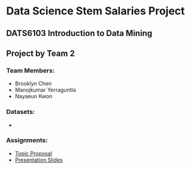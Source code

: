 # Data Science Stem Salaries Project
## DATS6103 Introduction to Data Mining  
## Project by Team 2

### Team Members:
* Brooklyn Chen
* Manojkumar Yerraguntla
* Nayaeun Kwon

### Datasets:
* 

### Assignments:
* [Topic Proposal](https://docs.google.com/document/d/1ia8Xj7ZW0nW6T2gsCz67eQ5jivJcp0QXRu3YFIinOjQ/edit)
* [Presentation Slides](https://docs.google.com/presentation/d/19ibFQGRhCfCJAh0WSLkrGyeyzMUGbC97yX_hPhI6mLM/edit#slide=id.p)
